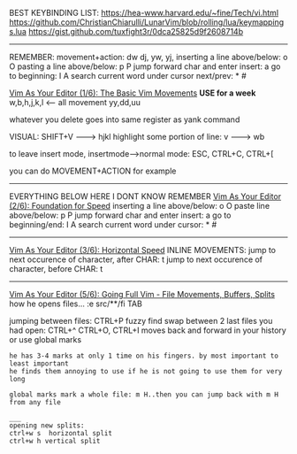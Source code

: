 BEST KEYBINDING LIST:
https://hea-www.harvard.edu/~fine/Tech/vi.html
https://github.com/ChristianChiarulli/LunarVim/blob/rolling/lua/keymappings.lua
https://gist.github.com/tuxfight3r/0dca25825d9f2608714b
___
REMEMBER:
movement+action: dw dj, yw, yj, 
inserting a line above/below: o O
pasting a line above/below: p P
jump forward char and enter insert: a
go to beginning: I A
search current word under cursor next/prev: * #

[Vim As Your Editor (1/6): The Basic Vim Movements](https://youtu.be/H3o4l4GVLW0?t=8)
**USE for a week**
w,b,h,j,k,l <-- all movement
yy,dd,uu

whatever you delete goes into same register as yank command

VISUAL: SHIFT+V ---> hjkl
highlight some portion of line: v ---> wb

to leave insert mode, insertmode-->normal mode:
ESC, CTRL+C, CTRL+[

you can do MOVEMENT+ACTION for example

___
EVERYTHING BELOW HERE I DONT KNOW REMEMBER
[Vim As Your Editor (2/6): Foundation for Speed](https://www.youtube.com/watch?v=gSHf_b6AWKc&t=1s&ab_channel=ThePrimeagen)
inserting a line above/below: o O
paste line above/below: p P
jump forward char and enter insert: a
go to beginning/end: I A
search current word under cursor: * #


___
[Vim As Your Editor (3/6): Horizontal Speed](https://youtu.be/Q6mr7w0YmkQ?t=79)
INLINE MOVEMENTS:
jump to next occurence of character, after CHAR: t<character>
	jump to next occurence of character, before CHAR: t<character>
	
	
___
[Vim As Your Editor (5/6): Going Full Vim - File Movements, Buffers, Splits](https://youtu.be/N05REqmq0X4?t=46)
how he opens files... :e src/**/fi TAB

	
jumping between files:
CTRL+P fuzzy find
swap between 2 last files you had open: CTRL+^
	CTRL+O, CTRL+I moves back and forward in your history
	or use global marks
	
	
	
	he has 3-4 marks at only 1 time on his fingers. by most important to least important
	he finds them annoying to use if he is not going to use them for very long
	
	global marks mark a whole file: m H..then you can jump back with m H from any file
	
	___
	opening new splits:
	ctrl+w s  horizontal split
	ctrl+w h vertical split